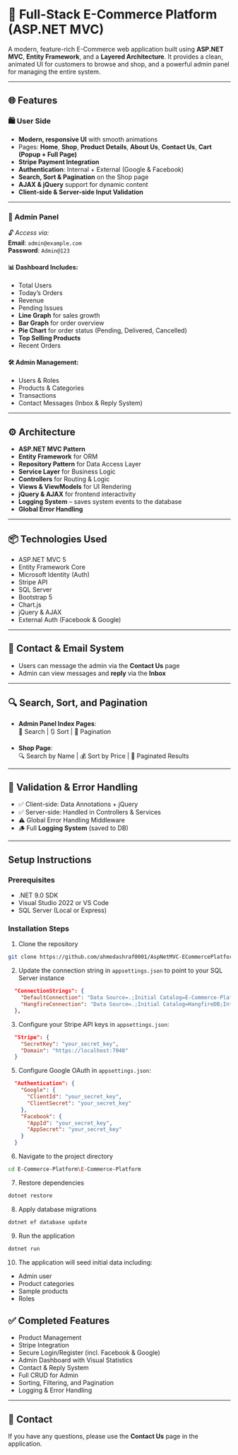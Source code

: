 # 🛒 Full-Stack E-Commerce Platform (ASP.NET MVC)

A modern, feature-rich E-Commerce web application built using **ASP.NET MVC**, **Entity Framework**, and a **Layered Architecture**. It provides a clean, animated UI for customers to browse and shop, and a powerful admin panel for managing the entire system.

---

## 🌐 Features

### 🛍️ User Side
- **Modern, responsive UI** with smooth animations
- Pages: **Home**, **Shop**, **Product Details**, **About Us**, **Contact Us**, **Cart (Popup + Full Page)**
- **Stripe Payment Integration**
- **Authentication**: Internal + External (Google & Facebook)
- **Search, Sort & Pagination** on the Shop page
- **AJAX & jQuery** support for dynamic content
- **Client-side & Server-side Input Validation**

---

### 🔐 Admin Panel  
🔓 *Access via:*  
**Email**: `admin@example.com`  
**Password**: `Admin@123`

#### 📊 Dashboard Includes:
- Total Users
- Today’s Orders
- Revenue
- Pending Issues
- **Line Graph** for sales growth
- **Bar Graph** for order overview
- **Pie Chart** for order status (Pending, Delivered, Cancelled)
- **Top Selling Products**
- Recent Orders

#### 🛠️ Admin Management:
- Users & Roles  
- Products & Categories  
- Transactions  
- Contact Messages (Inbox & Reply System)

---

## ⚙️ Architecture

- **ASP.NET MVC Pattern**
- **Entity Framework** for ORM
- **Repository Pattern** for Data Access Layer
- **Service Layer** for Business Logic
- **Controllers** for Routing & Logic
- **Views & ViewModels** for UI Rendering
- **jQuery & AJAX** for frontend interactivity
- **Logging System** – saves system events to the database
- **Global Error Handling**

---

## 📦 Technologies Used

- ASP.NET MVC 5  
- Entity Framework Core  
- Microsoft Identity (Auth)  
- Stripe API  
- SQL Server  
- Bootstrap 5  
- Chart.js  
- jQuery & AJAX  
- External Auth (Facebook & Google)

---

## 💬 Contact & Email System

- Users can message the admin via the **Contact Us** page  
- Admin can view messages and **reply** via the **Inbox**

---

## 🔍 Search, Sort, and Pagination

- **Admin Panel Index Pages**:  
  🔎 Search | 🔃 Sort | 📄 Pagination  

- **Shop Page**:  
  🔍 Search by Name | 💰 Sort by Price | 📄 Paginated Results  

---

## 🧪 Validation & Error Handling

- ✅ Client-side: Data Annotations + jQuery  
- ✅ Server-side: Handled in Controllers & Services  
- ⚠️ Global Error Handling Middleware  
- 🪵 Full **Logging System** (saved to DB)

---

## Setup Instructions

### Prerequisites
* .NET 9.0 SDK
* Visual Studio 2022 or VS Code
* SQL Server (Local or Express)

### Installation Steps

1. Clone the repository
```bash
git clone https://github.com/ahmedashraf0001/AspNetMVC-ECommercePlatform
```
2. Update the connection string in `appsettings.json` to point to your SQL Server instance
```json
  "ConnectionStrings": {
    "DefaultConnection": "Data Source=.;Initial Catalog=E-Commerce-PlatformDB;Integrated Security=True;Encrypt=False;Trust Server Certificate=True",
    "HangfireConnection": "Data Source=.;Initial Catalog=HangfireDB;Integrated Security=True;Encrypt=False;Trust Server Certificate=True"
  },
```
3. Configure your Stripe API keys in `appsettings.json`:
```json
  "Stripe": {
    "SecretKey": "your_secret_key",
    "Domain": "https://localhost:7048"
  }
```

5. Configure Google OAuth in `appsettings.json`:
```json
  "Authentication": {
    "Google": {
      "ClientId": "your_secret_key",
      "ClientSecret": "your_secret_key"
    },
    "Facebook": {
      "AppId": "your_secret_key",
      "AppSecret": "your_secret_key"
    }
  }
```
6. Navigate to the project directory
```bash
cd E-Commerce-Platform\E-Commerce-Platform
```
7. Restore dependencies
```bash
dotnet restore
```
8. Apply database migrations
```bash
dotnet ef database update
```
9. Run the application
```bash
dotnet run
```
10. The application will seed initial data including:
- Admin user
- Product categories
- Sample products
- Roles

## ✅ Completed Features

- Product Management  
- Stripe Integration  
- Secure Login/Register (incl. Facebook & Google)  
- Admin Dashboard with Visual Statistics  
- Contact & Reply System  
- Full CRUD for Admin  
- Sorting, Filtering, and Pagination  
- Logging & Error Handling  

---

## 📧 Contact

If you have any questions, please use the **Contact Us** page in the application.
